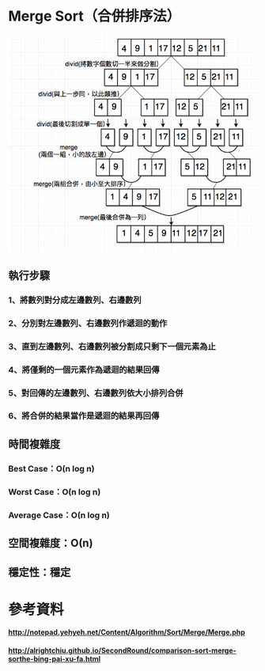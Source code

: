 # Merge Sort（合併排序法）
![](/image/螢幕截圖%202019-11-03%2014.50.24.png)
## 執行步驟
### 1、將數列對分成左邊數列、右邊數列
### 2、分別對左邊數列、右邊數列作遞迴的動作
### 3、直到左邊數列、右邊數列被分割成只剩下一個元素為止
### 4、將僅剩的一個元素作為遞迴的結果回傳
### 5、對回傳的左邊數列、右邊數列依大小排列合併
### 6、將合併的結果當作是遞迴的結果再回傳


## 時間複雜度
### Best Case：Ο(n log n)
### Worst Case：Ο(n log n)
### Average Case：Ο(n log n)
## 空間複雜度：Ο(n)
## 穩定性：穩定
# 參考資料
#### http://notepad.yehyeh.net/Content/Algorithm/Sort/Merge/Merge.php
#### http://alrightchiu.github.io/SecondRound/comparison-sort-merge-sorthe-bing-pai-xu-fa.html
